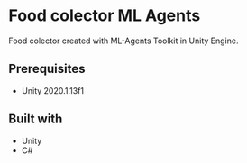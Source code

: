 # Food colector ML Agents

Food colector created with ML-Agents Toolkit in Unity Engine.

## Prerequisites

* Unity 2020.1.13f1

## Built with

* Unity
* C#
